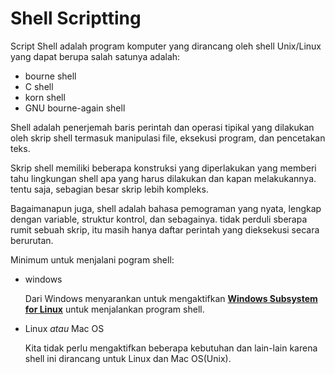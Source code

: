 # Shell Scriptting

Script Shell adalah program komputer yang dirancang oleh shell Unix/Linux yang dapat berupa salah satunya adalah:

- bourne shell
- C shell
- korn shell
- GNU bourne-again shell

Shell adalah penerjemah baris perintah dan operasi tipikal yang dilakukan oleh skrip shell termasuk manipulasi file, eksekusi program, dan pencetakan teks.

Skrip shell memiliki beberapa konstruksi yang diperlakukan yang memberi tahu lingkungan shell apa yang harus dilakukan dan kapan melakukannya. tentu saja, sebagian besar skrip lebih kompleks.

Bagaimanapun juga, shell adalah bahasa pemograman yang nyata, lengkap dengan variable, struktur kontrol, dan sebagainya. tidak perduli sberapa rumit sebuah skrip, itu masih hanya daftar perintah yang dieksekusi secara berurutan.

Minimum untuk menjalani pogram shell:

- windows

  Dari Windows menyarankan untuk mengaktifkan [**Windows Subsystem for Linux**](https://docs.microsoft.com/en-us/windows/wsl/) untuk menjalankan program shell.

- Linux _atau_ Mac OS

  Kita tidak perlu mengaktifkan beberapa kebutuhan dan lain-lain karena shell ini dirancang untuk Linux dan Mac OS(Unix).
